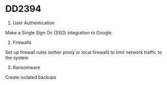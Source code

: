 # DD2394

1. User Authentication

Make a Single Sign On (SSO) integration to Google.

2. Firewalls

Set up firewall rules (either proxy or local firewall) to limit network traffic to the system

3. Ransomware

Create isolated backups
